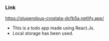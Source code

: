 ### Link
https://stupendous-crostata-dcfb5a.netlify.app/

- This is a todo app made using React.Js.
- Local storage has been used.
